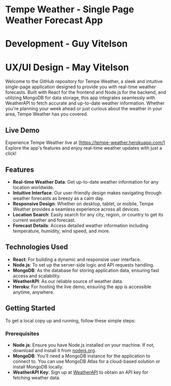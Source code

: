 # Tempe Weather - Single Page Weather Forecast App
# Development - Guy Vitelson
# UX/UI Design - May Vitelson

Welcome to the GitHub repository for Tempe Weather, a sleek and intuitive single-page application designed to provide you with real-time weather forecasts. Built with React for the frontend and Node.js for the backend, and utilizing MongoDB for data storage, this app integrates seamlessly with WeatherAPI to fetch accurate and up-to-date weather information. Whether you're planning your week ahead or just curious about the weather in your area, Tempe Weather has you covered.

## Live Demo

Experience Tempe Weather live at [https://tempe-weather.herokuapp.com/]
Explore the app's features and enjoy real-time weather updates with just a click!

## Features

- **Real-time Weather Data**: Get up-to-date weather information for any location worldwide.
- **Intuitive Interface**: Our user-friendly design makes navigating through weather forecasts as breezy as a calm day.
- **Responsive Design**: Whether on desktop, tablet, or mobile, Tempe Weather provides a seamless experience across all devices.
- **Location Search**: Easily search for any city, region, or country to get its current weather and forecast.
- **Forecast Details**: Access detailed weather information including temperature, humidity, wind speed, and more.

## Technologies Used

- **React**: For building a dynamic and responsive user interface.
- **Node.js**: To set up the server-side logic and API requests handling.
- **MongoDB**: As the database for storing application data, ensuring fast access and scalability.
- **WeatherAPI**: As our reliable source of weather data.
- **Heroku**: For hosting the live demo, ensuring the app is accessible anytime, anywhere.

## Getting Started

To get a local copy up and running, follow these simple steps:

### Prerequisites

- **Node.js**: Ensure you have Node.js installed on your machine. If not, download and install it from [nodejs.org](https://nodejs.org/).
- **MongoDB**: You'll need a MongoDB instance for the application to connect to. You can use MongoDB Atlas for a cloud-based solution or install MongoDB locally.
- **WeatherAPI Key**: Sign up at [WeatherAPI](https://www.weatherapi.com/) to obtain an API key for fetching weather data.
